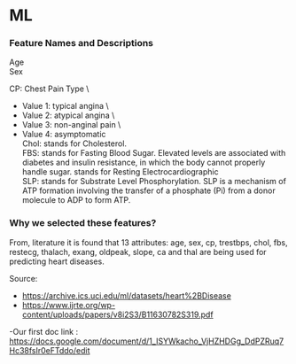 # ML

### Feature Names and Descriptions 
Age \
Sex 

CP: Chest Pain Type \
- Value 1: typical angina \
- Value 2: atypical angina \
- Value 3: non-anginal pain \
- Value 4: asymptomatic \
Chol: stands for Cholesterol. \
FBS: stands for Fasting Blood Sugar. Elevated levels are associated with diabetes and insulin resistance, in which the body cannot properly handle sugar.
stands for Resting Electrocardiographic \
SLP: stands for Substrate Level Phosphorylation. SLP is a mechanism of ATP formation involving the transfer of a phosphate (Pi) from a donor molecule to ADP to form ATP. 

### Why we selected these features? 
From, literature it is found that 13 attributes: age, sex, cp, trestbps, chol, fbs, restecg, thalach, exang, oldpeak, slope, ca and thal are being used for predicting heart diseases.

Source:
- https://archive.ics.uci.edu/ml/datasets/heart%2BDisease
- https://www.ijrte.org/wp-content/uploads/papers/v8i2S3/B11630782S319.pdf


-Our first doc link : https://docs.google.com/document/d/1_ISYWkacho_VjHZHDGg_DdPZRuq7Hc38fsIr0eFTddo/edit
